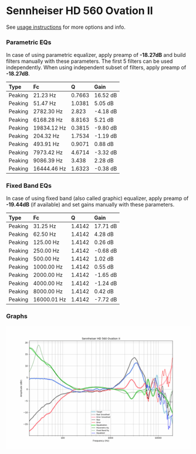 # Sennheiser HD 560 Ovation II
See [usage instructions](https://github.com/jaakkopasanen/AutoEq#usage) for more options and info.

### Parametric EQs
In case of using parametric equalizer, apply preamp of **-18.27dB** and build filters manually
with these parameters. The first 5 filters can be used independently.
When using independent subset of filters, apply preamp of **-18.27dB**.

| Type    | Fc          |      Q | Gain     |
|:--------|:------------|:-------|:---------|
| Peaking | 21.23 Hz    | 0.7663 | 16.52 dB |
| Peaking | 51.47 Hz    | 1.0381 | 5.05 dB  |
| Peaking | 2782.30 Hz  | 2.823  | -4.18 dB |
| Peaking | 6168.28 Hz  | 8.8163 | 5.21 dB  |
| Peaking | 19834.12 Hz | 0.3815 | -9.80 dB |
| Peaking | 204.32 Hz   | 1.7534 | -1.19 dB |
| Peaking | 493.91 Hz   | 0.9071 | 0.88 dB  |
| Peaking | 7973.42 Hz  | 4.6714 | -3.32 dB |
| Peaking | 9086.39 Hz  | 3.438  | 2.28 dB  |
| Peaking | 16444.46 Hz | 1.6323 | -0.38 dB |

### Fixed Band EQs
In case of using fixed band (also called graphic) equalizer, apply preamp of **-19.44dB**
(if available) and set gains manually with these parameters.

| Type    | Fc          |      Q | Gain     |
|:--------|:------------|:-------|:---------|
| Peaking | 31.25 Hz    | 1.4142 | 17.71 dB |
| Peaking | 62.50 Hz    | 1.4142 | 4.28 dB  |
| Peaking | 125.00 Hz   | 1.4142 | 0.26 dB  |
| Peaking | 250.00 Hz   | 1.4142 | -0.68 dB |
| Peaking | 500.00 Hz   | 1.4142 | 1.02 dB  |
| Peaking | 1000.00 Hz  | 1.4142 | 0.55 dB  |
| Peaking | 2000.00 Hz  | 1.4142 | -1.65 dB |
| Peaking | 4000.00 Hz  | 1.4142 | -1.24 dB |
| Peaking | 8000.00 Hz  | 1.4142 | 0.42 dB  |
| Peaking | 16000.01 Hz | 1.4142 | -7.72 dB |

### Graphs
![](./Sennheiser%20HD%20560%20Ovation%20II.png)